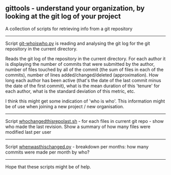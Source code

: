 ## gittools - understand your organization, by looking at the git log of your project

A collection of scripts for retrieving info from a git repository

---

Script [git-whoiswho.py](https://raw.githubusercontent.com/MoserMichael/gittools/main/git-whoiswho.py) is reading and analysing the git log for the git repository in the current directory.

Reads the git log of the repository in the current directory. For each author it is displaying the number of commits that were submitted by the author, number of files touched by all of the commit (the sum of files in each of the commits), number of lines added/changed/deleted (approximation). How long each author has been active (that's the date of the last commit minus the date of the first commit), what is the mean duration of this 'tenure' for each author, what is the standard deviation of this metric, etc.

I think this might get some indication of 'who is who'. This information might be of use when joining a new project / new organisation. 

---

Script [whochangedthisrepolast.sh](https://raw.githubusercontent.com/MoserMichael/gittools/main/whochangedthisrepolast.sh) - for each files in current git repo - show who made the last revision.
Show a summary of how many files were modified last per user

---

Script [whenwasthischanged.py](https://raw.githubusercontent.com/MoserMichael/gittools/main/whenwasthischanged.py) - breakdown per months: how many commits were made per month by who?

---

Hope that these scripts might be of help.

